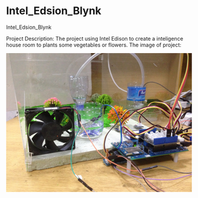 # Intel_Edsion_Blynk
Intel_Edsion_Blynk

Project Description:
	The project using Intel Edison to create a inteligence house room to plants some vegetables or flowers.
The image of project:

<p align="center">
  <img src="https://raw.githubusercontent.com/michaelllh/Intel_Edsion_Blynk/master/img/intelligence_greenhouse.jpg" />
</p>
